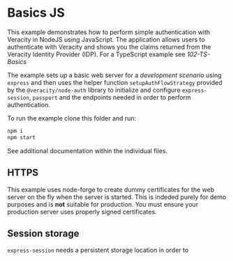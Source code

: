 # Basics JS
This example demonstrates how to perform simple authentication with Veracity in NodeJS using JavaScript. The application allows users to authenticate with Veracity and shows you the claims returned from the Veracity Identity Provider (IDP). For a TypeScript example see *102-TS-Basics*

The example sets up a basic web server for a *development scenario* using `express` and then uses the helper function `setupAuthFlowStrategy` provided by the `@veracity/node-auth` library to initialize and configure `express-session`, `passport` and the endpoints needed in order to perform authentication.

To run the example clone this folder and run: 
```javascript
npm i
npm start
```

See additional documentation within the individual files.

## HTTPS
This example uses node-forge to create dummy certificates for the web server on the fly when the server is started. This is indeded purely for demo purposes and is **not** suitable for production. You must ensure your production server uses properly signed certificates.

## Session storage
`express-session` needs a persistent storage location in order to 